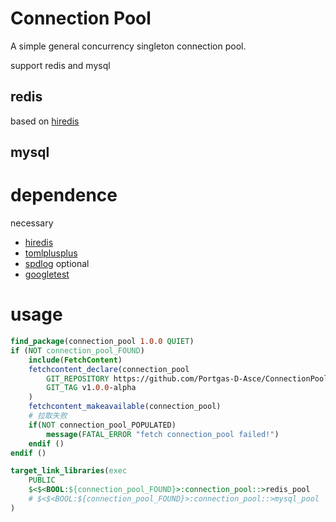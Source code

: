 # Connection Pool

A simple general concurrency singleton connection pool.

support redis and mysql

## redis
based on [hiredis](https://github.com/redis/hiredis) 

## mysql

# dependence
necessary
- [hiredis](https://github.com/redis/hiredis)
- [tomlplusplus](https://github.com/marzer/tomlplusplus)
- [spdlog](https://github.com/gabime/spdlog)
optional
- [googletest](https://github.com/google/googletest)

# usage
```cmake
find_package(connection_pool 1.0.0 QUIET)
if (NOT connection_pool_FOUND)
    include(FetchContent)
    fetchcontent_declare(connection_pool
        GIT_REPOSITORY https://github.com/Portgas-D-Asce/ConnectionPool.git
        GIT_TAG v1.0.0-alpha
    )
    fetchcontent_makeavailable(connection_pool)
    # 拉取失败
    if(NOT connection_pool_POPULATED)
        message(FATAL_ERROR "fetch connection_pool failed!")
    endif ()
endif ()

target_link_libraries(exec
    PUBLIC
    $<$<BOOL:${connection_pool_FOUND}>:connection_pool::>redis_pool
    # $<$<BOOL:${connection_pool_FOUND}>:connection_pool::>mysql_pool
)
```
